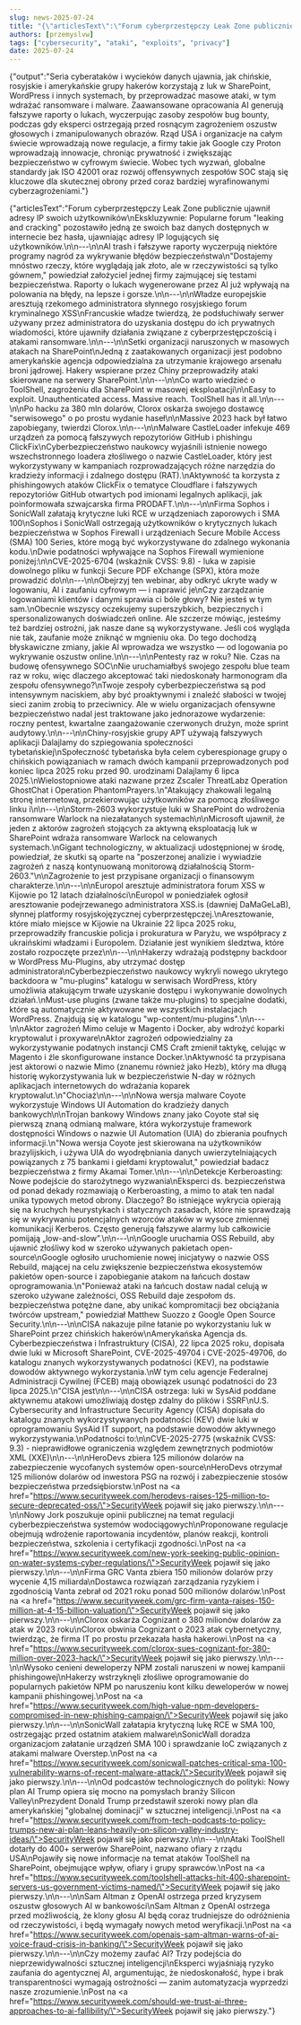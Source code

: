 ```yaml
---
slug: news-2025-07-24
title: "{\"articlesText\":\"Forum cyberprzestępczy Leak Zone publicznie ujawnił adresy IP swoich użytkowników\nEkskluzywnie: Popularne forum \\"leaking and cracking\\" pozostawiło jedną ze swoich baz danych dostępnych w internecie bez hasła, ujawniając adresy IP logujących się użytkowników.\n---\nAI trash i fałszywe raporty wyczerpują niektóre programy nagród za wykrywanie błędów bezpieczeństwa\n\\"Dostajemy mnóstwo rzeczy, które wyglądają jak złoto, ale w rzeczywistości są tylko gównem,\\" powiedział założyciel jednej firmy zajmującej się testami bezpieczeństwa. Raporty o lukach wygenerowane przez AI już wpływają na polowania na błędy, na lepsze i gorsze.\n---\nWładze europejskie aresztują rzekomego administratora słynnego rosyjskiego forum kryminalnego XSS\nFrancuskie władze twierdzą, że podsłuchiwały serwer używany przez administratora do uzyskania dostępu do ich prywatnych wiadomości, które ujawniły działania związane z cyberprzestępczością i atakami ransomware.\n---\nSetki organizacji naruszonych w masowych atakach na SharePoint\nJedną z zaatakowanych organizacji jest podobno amerykańskie agencja odpowiedzialna za utrzymanie krajowego arsenału broni jądrowej. Hakery wspierane przez Chiny przeprowadziły ataki skierowane na serwery SharePoint.\n---\nCo warto wiedzieć o ToolShell, zagrożeniu dla SharePoint w masowej eksploatacji\nEasy to exploit. Unauthenticated access. Massive reach. ToolShell has it all.\n---\nPo hacku za 380 mln dolarów, Clorox oskarża swojego dostawcę \\"serwisowego\\" o po prostu wydanie haseł\nMassive 2023 hack był łatwo zapobiegany, twierdzi Clorox.\n---\nMalware CastleLoader infekuje 469 urządzeń za pomocą fałszywych repozytoriów GitHub i phishingu ClickFix\nCyberbezpieczeństwo naukowcy wyjaśnili istnienie nowego wszechstronnego loadera złośliwego o nazwie CastleLoader, który jest wykorzystywany w kampaniach rozprowadzających różne narzędzia do kradzieży informacji i zdalnego dostępu (RAT).\nAktywność ta korzysta z phishingowych ataków ClickFix o tematyce Cloudflare i fałszywych repozytoriów GitHub otwartych pod imionami legalnych aplikacji, jak poinformowała szwajcarska firma PRODAFT.\n---\nFirma Sophos i SonicWall załatają krytyczne luki RCE w urządzeniach zaporowych i SMA 100\nSophos i SonicWall ostrzegają użytkowników o krytycznych lukach bezpieczeństwa w Sophos Firewall i urządzeniach Secure Mobile Access (SMA) 100 Series, które mogą być wykorzystywane do zdalnego wykonania kodu.\nDwie podatności wpływające na Sophos Firewall wymienione poniżej:\nCVE-2025-6704 (wskaźnik CVSS: 9.8) - luka w zapisie dowolnego pliku w funkcji Secure PDF eXchange (SPX), która może prowadzić do\n---\nObejrzyj ten webinar, aby odkryć ukryte wady w logowaniu, AI i zaufaniu cyfrowym — i naprawić je\nCzy zarządzanie logowaniami klientów i danymi sprawia ci bóle głowy? Nie jesteś w tym sam.\nObecnie wszyscy oczekujemy superszybkich, bezpiecznych i spersonalizowanych doświadczeń online. Ale szczerze mówiąc, jesteśmy też bardziej ostrożni, jak nasze dane są wykorzystywane. Jeśli coś wygląda nie tak, zaufanie może zniknąć w mgnieniu oka. Do tego dochodzą błyskawiczne zmiany, jakie AI wprowadza we wszystko — od logowania po wykrywanie oszustw online.\n---\nPentesty raz w roku? Nie. Czas na budowę ofensywnego SOC\nNie uruchamiałbyś swojego zespołu blue team raz w roku, więc dlaczego akceptować taki niedoskonały harmonogram dla zespołu ofensywnego?\nTwoje zespoły cyberbezpieczeństwa są pod intensywnym naciskiem, aby być proaktywnymi i znaleźć słabości w twojej sieci zanim zrobią to przeciwnicy. Ale w wielu organizacjach ofensywne bezpieczeństwo nadal jest traktowane jako jednorazowe wydarzenie: roczny pentest, kwartalne zaangażowanie czerwonych drużyn, może sprint audytowy.\n---\nChiny-rosyjskie grupy APT używają fałszywych aplikacji Dalajlamy do szpiegowania społeczności tybetańskiej\nSpołeczność tybetańska była celem cyberespionage grupy o chińskich powiązaniach w ramach dwóch kampanii przeprowadzonych pod koniec lipca 2025 roku przed 90. urodzinami Dalajlamy 6 lipca 2025.\nWielostopniowe ataki nazwane przez Zscaler ThreatLabz Operation GhostChat i Operation PhantomPrayers.\n\\"Atakujący zhakowali legalną stronę internetową, przekierowując użytkowników za pomocą złośliwego linku i\n---\nStorm-2603 wykorzystuje luki w SharePoint do wdrożenia ransomware Warlock na niezałatanych systemach\nMicrosoft ujawnił, że jeden z aktorów zagrożeń stojących za aktywną eksploatacją luk w SharePoint wdraża ransomware Warlock na celowanych systemach.\nGigant technologiczny, w aktualizacji udostępnionej w środę, powiedział, że skutki są oparte na \\"poszerzonej analizie i wywiadzie zagrożeń z naszą kontynuowaną monitorową działalnością Storm-2603.\\"\nZagrożenie to jest przypisane organizacji o finansowym charakterze.\n---\nEuropol aresztuje administratora forum XSS w Kijowie po 12 latach działalności\nEuropol w poniedziałek ogłosił aresztowanie podejrzewanego administratora XSS.is (dawniej DaMaGeLaB), słynnej platformy rosyjskojęzycznej cyberprzestępczej.\nAresztowanie, które miało miejsce w Kijowie na Ukrainie 22 lipca 2025 roku, przeprowadziły francuskie policja i prokuratura w Paryżu, we współpracy z ukraińskimi władzami i Europolem. Działanie jest wynikiem śledztwa, które zostało rozpoczęte przez\n---\nHakerzy wdrażają podstępny backdoor w WordPress Mu-Plugins, aby utrzymać dostęp administratora\nCyberbezpieczeństwo naukowcy wykryli nowego ukrytego backdoora w \\"mu-plugins\\" katalogu w serwisach WordPress, który umożliwia atakującym trwałe uzyskanie dostępu i wykonywanie dowolnych działań.\nMust-use plugins (zwane także mu-plugins) to specjalne dodatki, które są automatycznie aktywowane we wszystkich instalacjach WordPress. Znajdują się w katalogu \\"wp-content/mu-plugins\\".\n---\nAktor zagrożeń Mimo celuje w Magento i Docker, aby wdrożyć koparki kryptowalut i proxyware\nAktor zagrożeń odpowiedzialny za wykorzystywanie podatnych instancji CMS Craft zmienił taktykę, celując w Magento i źle skonfigurowane instance Docker.\nAktywność ta przypisana jest aktorowi o nazwie Mimo (znanemu również jako Hezb), który ma długą historię wykorzystywania luk w bezpieczeństwie N-day w różnych aplikacjach internetowych do wdrażania koparek kryptowalut.\n\\"Chociaż\n---\nNowa wersja malware Coyote wykorzystuje Windows UI Automation do kradzieży danych bankowych\nTrojan bankowy Windows znany jako Coyote stał się pierwszą znaną odmianą malware, która wykorzystuje framework dostępności Windows o nazwie UI Automation (UIA) do zbierania poufnych informacji.\n\\"Nowa wersja Coyote jest skierowana na użytkowników brazylijskich, i używa UIA do wyodrębniania danych uwierzytelniających powiązanych z 75 bankami i giełdami kryptowalut,\\" powiedział badacz bezpieczeństwa z firmy Akamai Tomer.\n---\nDetekcje Kerberoasting: Nowe podejście do starożytnego wyzwania\nEksperci ds. bezpieczeństwa od ponad dekady rozmawiają o Kerberoasting, a mimo to atak ten nadal unika typowych metod obrony. Dlaczego? Bo istniejące wykrycia opierają się na kruchych heurystykach i statycznych zasadach, które nie sprawdzają się w wykrywaniu potencjalnych wzorców ataków w wysoce zmiennej komunikacji Kerberos. Często generują fałszywe alarmy lub całkowicie pomijają „low-and-slow”.\n---\nGoogle uruchamia OSS Rebuild, aby ujawnić złośliwy kod w szeroko używanych pakietach open-source\nGoogle ogłosiło uruchomienie nowej inicjatywy o nazwie OSS Rebuild, mającej na celu zwiększenie bezpieczeństwa ekosystemów pakietów open-source i zapobieganie atakom na łańcuch dostaw oprogramowania.\n\\"Ponieważ ataki na łańcuch dostaw nadal celują w szeroko używane zależności, OSS Rebuild daje zespołom ds. bezpieczeństwa potężne dane, aby unikać kompromitacji bez obciążania twórców upstream,\\" powiedział Matthew Suozzo z Google Open Source Security.\n---\nCISA nakazuje pilne łatanie po wykorzystaniu luk w SharePoint przez chińskich hakerów\nAmerykańska Agencja ds. Cyberbezpieczeństwa i Infrastruktury (CISA), 22 lipca 2025 roku, dopisała dwie luki w Microsoft SharePoint, CVE-2025-49704 i CVE-2025-49706, do katalogu znanych wykorzystywanych podatności (KEV), na podstawie dowodów aktywnego wykorzystania.\nW tym celu agencje Federalnej Administracji Cywilnej (FCEB) mają obowiązek usunąć podatności do 23 lipca 2025.\n\\"CISA jest\n---\nCISA ostrzega: luki w SysAid poddane aktywnemu atakowi umożliwiają dostęp zdalny do plików i SSRF\nU.S. Cybersecurity and Infrastructure Security Agency (CISA) dopisała do katalogu znanych wykorzystywanych podatności (KEV) dwie luki w oprogramowaniu SysAid IT support, na podstawie dowodów aktywnego wykorzystywania.\nPodatności to:\nCVE-2025-2775 (wskaźnik CVSS: 9.3) - nieprawidłowe ograniczenia względem zewnętrznych podmiotów XML (XXE)\n---\nHeroDevs zbiera 125 milionów dolarów na zabezpieczenie wycofanych systemów open-source\nHeroDevs otrzymał 125 milionów dolarów od inwestora PSG na rozwój i zabezpieczenie stosów bezpieczeństwa przedsiębiorstw.\nPost na <a href=\\"https://www.securityweek.com/herodevs-raises-125-million-to-secure-deprecated-oss/\\">SecurityWeek</a> pojawił się jako pierwszy.\n---\nNowy Jork poszukuje opinii publicznej na temat regulacji cyberbezpieczeństwa systemów wodociągowych\nProponowane regulacje obejmują wdrożenie raportowania incydentów, planów reakcji, kontroli bezpieczeństwa, szkolenia i certyfikacji zgodności.\nPost na <a href=\\"https://www.securityweek.com/new-york-seeking-public-opinion-on-water-systems-cyber-regulations/\\">SecurityWeek</a> pojawił się jako pierwszy.\n---\nFirma GRC Vanta zbiera 150 milionów dolarów przy wycenie 4,15 miliarda\nDostawca rozwiązań zarządzania ryzykiem i zgodnością Vanta zebrał od 2021 roku ponad 500 milionów dolarów.\nPost na <a href=\\"https://www.securityweek.com/grc-firm-vanta-raises-150-million-at-4-15-billion-valuation/\\">SecurityWeek</a> pojawił się jako pierwszy.\n---\nClorox oskarża Cognizant o 380 milionów dolarów za atak w 2023 roku\nClorox obwinia Cognizant o 2023 atak cybernetyczny, twierdząc, że firma IT po prostu przekazała hasła hakerowi.\nPost na <a href=\\"https://www.securityweek.com/clorox-sues-cognizant-for-380-million-over-2023-hack/\\">SecurityWeek</a> pojawił się jako pierwszy.\n---\nWysoko cenieni deweloperzy NPM zostali naruszeni w nowej kampanii phishingowej\nHakerzy wstrzyknęli złośliwe oprogramowanie do popularnych pakietów NPM po naruszeniu kont kilku deweloperów w nowej kampanii phishingowej.\nPost na <a href=\\"https://www.securityweek.com/high-value-npm-developers-compromised-in-new-phishing-campaign/\\">SecurityWeek</a> pojawił się jako pierwszy.\n---\nSonicWall załatapia krytyczną lukę RCE w SMA 100, ostrzegając przed ostatnim atakiem malware\nSonicWall doradza organizacjom załatanie urządzeń SMA 100 i sprawdzanie IoC związanych z atakami malware Overstep.\nPost na <a href=\\"https://www.securityweek.com/sonicwall-patches-critical-sma-100-vulnerability-warns-of-recent-malware-attack/\\">SecurityWeek</a> pojawił się jako pierwszy.\n---\nOd podcastów technologicznych do polityki: Nowy plan AI Trump opiera się mocno na pomysłach branży Silicon Valley\nPrezydent Donald Trump przedstawił szeroki nowy plan dla amerykańskiej \\"globalnej dominacji\\" w sztucznej inteligencji.\nPost na <a href=\\"https://www.securityweek.com/from-tech-podcasts-to-policy-trumps-new-ai-plan-leans-heavily-on-silicon-valley-industry-ideas/\\">SecurityWeek</a> pojawił się jako pierwszy.\n---\nAtaki ToolShell dotarły do 400+ serwerów SharePoint, nazwano ofiary z rządu USA\nPojawiły się nowe informacje na temat ataków ToolShell na SharePoint, obejmujące wpływ, ofiary i grupy sprawców.\nPost na <a href=\\"https://www.securityweek.com/toolshell-attacks-hit-400-sharepoint-servers-us-government-victims-named/\\">SecurityWeek</a> pojawił się jako pierwszy.\n---\nSam Altman z OpenAI ostrzega przed kryzysem oszustw głosowych AI w bankowości\nSam Altman z OpenAI ostrzega przed możliwością, że klony głosu AI będą coraz trudniejsze do odróżnienia od rzeczywistości, i będą wymagały nowych metod weryfikacji.\nPost na <a href=\\"https://www.securityweek.com/openais-sam-altman-warns-of-ai-voice-fraud-crisis-in-banking/\\">SecurityWeek</a> pojawił się jako pierwszy.\n---\nCzy możemy zaufać AI? Trzy podejścia do nieprzewidywalności sztucznej inteligencji\nEksperci wyjaśniają ryzyko zaufania do agentycznej AI, argumentując, że niedoskonałość, hype i brak transparentności wymagają ostrożności — zanim automatyzacja wyprzedzi nasze zrozumienie.\nPost na <a href=\\"https://www.securityweek.com/should-we-trust-ai-three-approaches-to-ai-fallibility/\\">SecurityWeek</a> pojawił się jako pierwszy.\"}"
authors: [przemyslvw]
tags: ["cybersecurity", "ataki", "exploits", "privacy"]
date: 2025-07-24
---
```


{"output":"Seria cyberataków i wycieków danych ujawnia, jak chińskie, rosyjskie i amerykańskie grupy hakerów korzystają z luk w SharePoint, WordPress i innych systemach, by przeprowadzać masowe ataki, w tym wdrażać ransomware i malware. Zaawansowane opracowania AI generują fałszywe raporty o lukach, wyczerpując zasoby zespołów bug bounty, podczas gdy eksperci ostrzegają przed rosnącym zagrożeniem oszustw głosowych i zmanipulowanych obrazów. Rząd USA i organizacje na całym świecie wprowadzają nowe regulacje, a firmy takie jak Google czy Proton wprowadzają innowacje, chroniąc prywatność i zwiększając bezpieczeństwo w cyfrowym świecie. Wobec tych wyzwań, globalne standardy jak ISO 42001 oraz rozwój offensywnych zespołów SOC stają się kluczowe dla skutecznej obrony przed coraz bardziej wyrafinowanymi cyberzagrożeniami."}

<!-- truncate -->

{"articlesText":"Forum cyberprzestępczy Leak Zone publicznie ujawnił adresy IP swoich użytkowników\nEkskluzywnie: Popularne forum \"leaking and cracking\" pozostawiło jedną ze swoich baz danych dostępnych w internecie bez hasła, ujawniając adresy IP logujących się użytkowników.\n\n---\n\nAI trash i fałszywe raporty wyczerpują niektóre programy nagród za wykrywanie błędów bezpieczeństwa\n\"Dostajemy mnóstwo rzeczy, które wyglądają jak złoto, ale w rzeczywistości są tylko gównem,\" powiedział założyciel jednej firmy zajmującej się testami bezpieczeństwa. Raporty o lukach wygenerowane przez AI już wpływają na polowania na błędy, na lepsze i gorsze.\n\n---\n\nWładze europejskie aresztują rzekomego administratora słynnego rosyjskiego forum kryminalnego XSS\nFrancuskie władze twierdzą, że podsłuchiwały serwer używany przez administratora do uzyskania dostępu do ich prywatnych wiadomości, które ujawniły działania związane z cyberprzestępczością i atakami ransomware.\n\n---\n\nSetki organizacji naruszonych w masowych atakach na SharePoint\nJedną z zaatakowanych organizacji jest podobno amerykańskie agencja odpowiedzialna za utrzymanie krajowego arsenału broni jądrowej. Hakery wspierane przez Chiny przeprowadziły ataki skierowane na serwery SharePoint.\n\n---\n\nCo warto wiedzieć o ToolShell, zagrożeniu dla SharePoint w masowej eksploatacji\n\nEasy to exploit. Unauthenticated access. Massive reach. ToolShell has it all.\n\n---\n\nPo hacku za 380 mln dolarów, Clorox oskarża swojego dostawcę \"serwisowego\" o po prostu wydanie haseł\n\nMassive 2023 hack był łatwo zapobiegany, twierdzi Clorox.\n\n---\n\nMalware CastleLoader infekuje 469 urządzeń za pomocą fałszywych repozytoriów GitHub i phishingu ClickFix\nCyberbezpieczeństwo naukowcy wyjaśnili istnienie nowego wszechstronnego loadera złośliwego o nazwie CastleLoader, który jest wykorzystywany w kampaniach rozprowadzających różne narzędzia do kradzieży informacji i zdalnego dostępu (RAT).\nAktywność ta korzysta z phishingowych ataków ClickFix o tematyce Cloudflare i fałszywych repozytoriów GitHub otwartych pod imionami legalnych aplikacji, jak poinformowała szwajcarska firma PRODAFT.\n\n---\n\nFirma Sophos i SonicWall załatają krytyczne luki RCE w urządzeniach zaporowych i SMA 100\nSophos i SonicWall ostrzegają użytkowników o krytycznych lukach bezpieczeństwa w Sophos Firewall i urządzeniach Secure Mobile Access (SMA) 100 Series, które mogą być wykorzystywane do zdalnego wykonania kodu.\nDwie podatności wpływające na Sophos Firewall wymienione poniżej:\n\nCVE-2025-6704 (wskaźnik CVSS: 9.8) - luka w zapisie dowolnego pliku w funkcji Secure PDF eXchange (SPX), która może prowadzić do\n\n---\n\nObejrzyj ten webinar, aby odkryć ukryte wady w logowaniu, AI i zaufaniu cyfrowym — i naprawić je\nCzy zarządzanie logowaniami klientów i danymi sprawia ci bóle głowy? Nie jesteś w tym sam.\nObecnie wszyscy oczekujemy superszybkich, bezpiecznych i spersonalizowanych doświadczeń online. Ale szczerze mówiąc, jesteśmy też bardziej ostrożni, jak nasze dane są wykorzystywane. Jeśli coś wygląda nie tak, zaufanie może zniknąć w mgnieniu oka. Do tego dochodzą błyskawiczne zmiany, jakie AI wprowadza we wszystko — od logowania po wykrywanie oszustw online.\n\n---\n\nPentesty raz w roku? Nie. Czas na budowę ofensywnego SOC\nNie uruchamiałbyś swojego zespołu blue team raz w roku, więc dlaczego akceptować taki niedoskonały harmonogram dla zespołu ofensywnego?\nTwoje zespoły cyberbezpieczeństwa są pod intensywnym naciskiem, aby być proaktywnymi i znaleźć słabości w twojej sieci zanim zrobią to przeciwnicy. Ale w wielu organizacjach ofensywne bezpieczeństwo nadal jest traktowane jako jednorazowe wydarzenie: roczny pentest, kwartalne zaangażowanie czerwonych drużyn, może sprint audytowy.\n\n---\n\nChiny-rosyjskie grupy APT używają fałszywych aplikacji Dalajlamy do szpiegowania społeczności tybetańskiej\nSpołeczność tybetańska była celem cyberespionage grupy o chińskich powiązaniach w ramach dwóch kampanii przeprowadzonych pod koniec lipca 2025 roku przed 90. urodzinami Dalajlamy 6 lipca 2025.\nWielostopniowe ataki nazwane przez Zscaler ThreatLabz Operation GhostChat i Operation PhantomPrayers.\n\"Atakujący zhakowali legalną stronę internetową, przekierowując użytkowników za pomocą złośliwego linku i\n\n---\n\nStorm-2603 wykorzystuje luki w SharePoint do wdrożenia ransomware Warlock na niezałatanych systemach\n\nMicrosoft ujawnił, że jeden z aktorów zagrożeń stojących za aktywną eksploatacją luk w SharePoint wdraża ransomware Warlock na celowanych systemach.\nGigant technologiczny, w aktualizacji udostępnionej w środę, powiedział, że skutki są oparte na \"poszerzonej analizie i wywiadzie zagrożeń z naszą kontynuowaną monitorową działalnością Storm-2603.\"\n\nZagrożenie to jest przypisane organizacji o finansowym charakterze.\n\n---\n\nEuropol aresztuje administratora forum XSS w Kijowie po 12 latach działalności\nEuropol w poniedziałek ogłosił aresztowanie podejrzewanego administratora XSS.is (dawniej DaMaGeLaB), słynnej platformy rosyjskojęzycznej cyberprzestępczej.\nAresztowanie, które miało miejsce w Kijowie na Ukrainie 22 lipca 2025 roku, przeprowadziły francuskie policja i prokuratura w Paryżu, we współpracy z ukraińskimi władzami i Europolem. Działanie jest wynikiem śledztwa, które zostało rozpoczęte przez\n\n---\n\nHakerzy wdrażają podstępny backdoor w WordPress Mu-Plugins, aby utrzymać dostęp administratora\nCyberbezpieczeństwo naukowcy wykryli nowego ukrytego backdoora w "mu-plugins" katalogu w serwisach WordPress, który umożliwia atakującym trwałe uzyskanie dostępu i wykonywanie dowolnych działań.\nMust-use plugins (zwane także mu-plugins) to specjalne dodatki, które są automatycznie aktywowane we wszystkich instalacjach WordPress. Znajdują się w katalogu \"wp-content/mu-plugins\".\n\n---\n\nAktor zagrożeń Mimo celuje w Magento i Docker, aby wdrożyć koparki kryptowalut i proxyware\nAktor zagrożeń odpowiedzialny za wykorzystywanie podatnych instancji CMS Craft zmienił taktykę, celując w Magento i źle skonfigurowane instance Docker.\nAktywność ta przypisana jest aktorowi o nazwie Mimo (znanemu również jako Hezb), który ma długą historię wykorzystywania luk w bezpieczeństwie N-day w różnych aplikacjach internetowych do wdrażania koparek kryptowalut.\n\"Chociaż\n\n---\n\nNowa wersja malware Coyote wykorzystuje Windows UI Automation do kradzieży danych bankowych\n\nTrojan bankowy Windows znany jako Coyote stał się pierwszą znaną odmianą malware, która wykorzystuje framework dostępności Windows o nazwie UI Automation (UIA) do zbierania poufnych informacji.\n\"Nowa wersja Coyote jest skierowana na użytkowników brazylijskich, i używa UIA do wyodrębniania danych uwierzytelniających powiązanych z 75 bankami i giełdami kryptowalut,\" powiedział badacz bezpieczeństwa z firmy Akamai Tomer.\n\n---\n\nDetekcje Kerberoasting: Nowe podejście do starożytnego wyzwania\nEksperci ds. bezpieczeństwa od ponad dekady rozmawiają o Kerberoasting, a mimo to atak ten nadal unika typowych metod obrony. Dlaczego? Bo istniejące wykrycia opierają się na kruchych heurystykach i statycznych zasadach, które nie sprawdzają się w wykrywaniu potencjalnych wzorców ataków w wysoce zmiennej komunikacji Kerberos. Często generują fałszywe alarmy lub całkowicie pomijają „low-and-slow”.\n\n---\n\nGoogle uruchamia OSS Rebuild, aby ujawnić złośliwy kod w szeroko używanych pakietach open-source\nGoogle ogłosiło uruchomienie nowej inicjatywy o nazwie OSS Rebuild, mającej na celu zwiększenie bezpieczeństwa ekosystemów pakietów open-source i zapobieganie atakom na łańcuch dostaw oprogramowania.\n\"Ponieważ ataki na łańcuch dostaw nadal celują w szeroko używane zależności, OSS Rebuild daje zespołom ds. bezpieczeństwa potężne dane, aby unikać kompromitacji bez obciążania twórców upstream,\" powiedział Matthew Suozzo z Google Open Source Security.\n\n---\n\nCISA nakazuje pilne łatanie po wykorzystaniu luk w SharePoint przez chińskich hakerów\nAmerykańska Agencja ds. Cyberbezpieczeństwa i Infrastruktury (CISA), 22 lipca 2025 roku, dopisała dwie luki w Microsoft SharePoint, CVE-2025-49704 i CVE-2025-49706, do katalogu znanych wykorzystywanych podatności (KEV), na podstawie dowodów aktywnego wykorzystania.\nW tym celu agencje Federalnej Administracji Cywilnej (FCEB) mają obowiązek usunąć podatności do 23 lipca 2025.\n\"CISA jest\n\n---\n\nCISA ostrzega: luki w SysAid poddane aktywnemu atakowi umożliwiają dostęp zdalny do plików i SSRF\nU.S. Cybersecurity and Infrastructure Security Agency (CISA) dopisała do katalogu znanych wykorzystywanych podatności (KEV) dwie luki w oprogramowaniu SysAid IT support, na podstawie dowodów aktywnego wykorzystywania.\nPodatności to:\n\nCVE-2025-2775 (wskaźnik CVSS: 9.3) - nieprawidłowe ograniczenia względem zewnętrznych podmiotów XML (XXE)\n\n---\n\nHeroDevs zbiera 125 milionów dolarów na zabezpieczenie wycofanych systemów open-source\nHeroDevs otrzymał 125 milionów dolarów od inwestora PSG na rozwój i zabezpieczenie stosów bezpieczeństwa przedsiębiorstw.\nPost na <a href=\"https://www.securityweek.com/herodevs-raises-125-million-to-secure-deprecated-oss/\">SecurityWeek</a> pojawił się jako pierwszy.\n\n---\n\nNowy Jork poszukuje opinii publicznej na temat regulacji cyberbezpieczeństwa systemów wodociągowych\nProponowane regulacje obejmują wdrożenie raportowania incydentów, planów reakcji, kontroli bezpieczeństwa, szkolenia i certyfikacji zgodności.\nPost na <a href=\"https://www.securityweek.com/new-york-seeking-public-opinion-on-water-systems-cyber-regulations/\">SecurityWeek</a> pojawił się jako pierwszy.\n\n---\n\nFirma GRC Vanta zbiera 150 milionów dolarów przy wycenie 4,15 miliarda\nDostawca rozwiązań zarządzania ryzykiem i zgodnością Vanta zebrał od 2021 roku ponad 500 milionów dolarów.\nPost na <a href=\"https://www.securityweek.com/grc-firm-vanta-raises-150-million-at-4-15-billion-valuation/\">SecurityWeek</a> pojawił się jako pierwszy.\n\n---\n\nClorox oskarża Cognizant o 380 milionów dolarów za atak w 2023 roku\nClorox obwinia Cognizant o 2023 atak cybernetyczny, twierdząc, że firma IT po prostu przekazała hasła hakerowi.\nPost na <a href=\"https://www.securityweek.com/clorox-sues-cognizant-for-380-million-over-2023-hack/\">SecurityWeek</a> pojawił się jako pierwszy.\n\n---\n\nWysoko cenieni deweloperzy NPM zostali naruszeni w nowej kampanii phishingowej\nHakerzy wstrzyknęli złośliwe oprogramowanie do popularnych pakietów NPM po naruszeniu kont kilku deweloperów w nowej kampanii phishingowej.\nPost na <a href=\"https://www.securityweek.com/high-value-npm-developers-compromised-in-new-phishing-campaign/\">SecurityWeek</a> pojawił się jako pierwszy.\n\n---\n\nSonicWall załatapia krytyczną lukę RCE w SMA 100, ostrzegając przed ostatnim atakiem malware\nSonicWall doradza organizacjom załatanie urządzeń SMA 100 i sprawdzanie IoC związanych z atakami malware Overstep.\nPost na <a href=\"https://www.securityweek.com/sonicwall-patches-critical-sma-100-vulnerability-warns-of-recent-malware-attack/\">SecurityWeek</a> pojawił się jako pierwszy.\n\n---\n\nOd podcastów technologicznych do polityki: Nowy plan AI Trump opiera się mocno na pomysłach branży Silicon Valley\nPrezydent Donald Trump przedstawił szeroki nowy plan dla amerykańskiej \"globalnej dominacji\" w sztucznej inteligencji.\nPost na <a href=\"https://www.securityweek.com/from-tech-podcasts-to-policy-trumps-new-ai-plan-leans-heavily-on-silicon-valley-industry-ideas/\">SecurityWeek</a> pojawił się jako pierwszy.\n\n---\n\nAtaki ToolShell dotarły do 400+ serwerów SharePoint, nazwano ofiary z rządu USA\nPojawiły się nowe informacje na temat ataków ToolShell na SharePoint, obejmujące wpływ, ofiary i grupy sprawców.\nPost na <a href=\"https://www.securityweek.com/toolshell-attacks-hit-400-sharepoint-servers-us-government-victims-named/\">SecurityWeek</a> pojawił się jako pierwszy.\n\n---\n\nSam Altman z OpenAI ostrzega przed kryzysem oszustw głosowych AI w bankowości\nSam Altman z OpenAI ostrzega przed możliwością, że klony głosu AI będą coraz trudniejsze do odróżnienia od rzeczywistości, i będą wymagały nowych metod weryfikacji.\nPost na <a href=\"https://www.securityweek.com/openais-sam-altman-warns-of-ai-voice-fraud-crisis-in-banking/\">SecurityWeek</a> pojawił się jako pierwszy.\n\n---\n\nCzy możemy zaufać AI? Trzy podejścia do nieprzewidywalności sztucznej inteligencji\nEksperci wyjaśniają ryzyko zaufania do agentycznej AI, argumentując, że niedoskonałość, hype i brak transparentności wymagają ostrożności — zanim automatyzacja wyprzedzi nasze zrozumienie.\nPost na <a href=\"https://www.securityweek.com/should-we-trust-ai-three-approaches-to-ai-fallibility/\">SecurityWeek</a> pojawił się jako pierwszy."}
